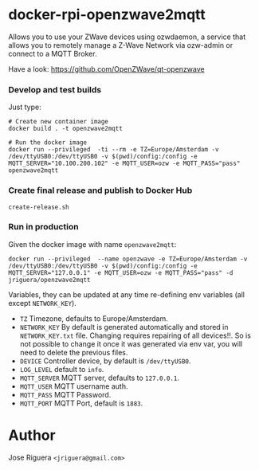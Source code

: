 # docker-rpi-openzwave2mqtt

Allows you to use your ZWave devices using ozwdaemon, a service that allows you
to remotely manage a Z-Wave Network via ozw-admin or connect to a MQTT Broker.

Have a look: https://github.com/OpenZWave/qt-openzwave

### Develop and test builds

Just type:

```
# Create new container image
docker build . -t openzwave2mqtt

# Run the docker image
docker run --privileged  -ti --rm -e TZ=Europe/Amsterdam -v /dev/ttyUSB0:/dev/ttyUSB0 -v $(pwd)/config:/config -e MQTT_SERVER="10.100.200.102" -e MQTT_USER=ozw -e MQTT_PASS="pass" openzwave2mqtt
```

### Create final release and publish to Docker Hub

```
create-release.sh
```


### Run in production

Given the docker image with name `openzwave2mqtt`:

```
docker run --privileged  --name openzwave -e TZ=Europe/Amsterdam -v /dev/ttyUSB0:/dev/ttyUSB0 -v $(pwd)/config:/config -e MQTT_SERVER="127.0.0.1" -e MQTT_USER=ozw -e MQTT_PASS="pass" -d jriguera/openzwave2mqtt
```

Variables, they can be updated at any time re-defining env variables (all except `NETWORK_KEY`).

* `TZ` Timezone, defaults to Europe/Amsterdam.
* `NETWORK_KEY` By default is generated automatically and stored in `NETWORK_KEY.txt` file.
  Changing requires repairing of all devices!!. So is not possible to change it once it was generated via
  env var, you will need to delete the previous files.
* `DEVICE` Controller device, by default is `/dev/ttyUSB0`.
* `LOG_LEVEL` default to `info`.
* `MQTT_SERVER` MQTT server, defaults to `127.0.0.1`.
* `MQTT_USER` MQTT username auth.
* `MQTT_PASS` MQTT Password.
* `MQTT_PORT` MQTT Port, default is `1883`.

# Author

Jose Riguera `<jriguera@gmail.com>`
